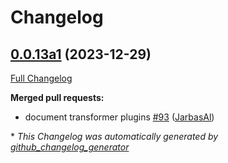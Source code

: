 # Changelog

## [0.0.13a1](https://github.com/OpenVoiceOS/ovos-config/tree/0.0.13a1) (2023-12-29)

[Full Changelog](https://github.com/OpenVoiceOS/ovos-config/compare/V0.0.12...0.0.13a1)

**Merged pull requests:**

- document transformer plugins [\#93](https://github.com/OpenVoiceOS/ovos-config/pull/93) ([JarbasAl](https://github.com/JarbasAl))



\* *This Changelog was automatically generated by [github_changelog_generator](https://github.com/github-changelog-generator/github-changelog-generator)*

